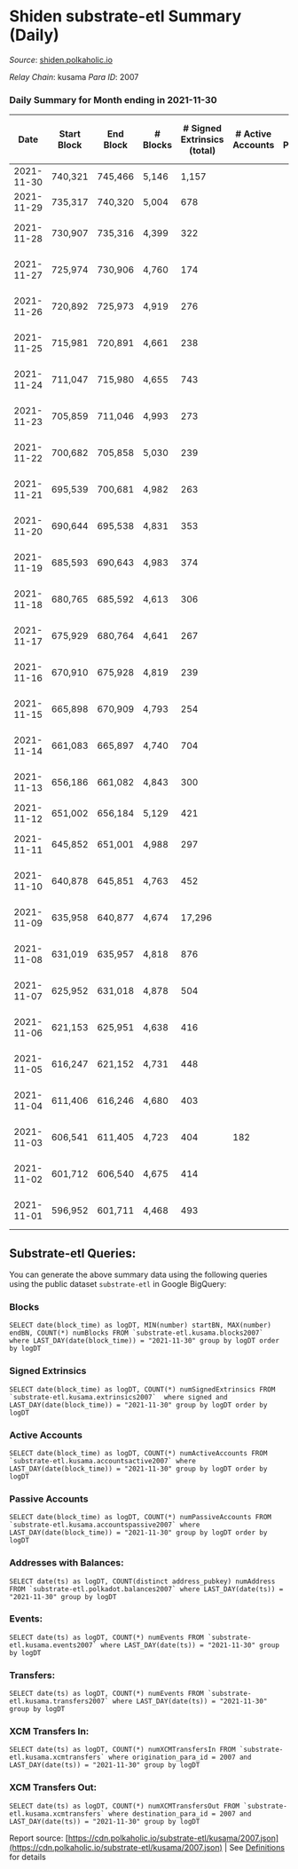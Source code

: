 # Shiden substrate-etl Summary (Daily)

_Source_: [shiden.polkaholic.io](https://shiden.polkaholic.io)

*Relay Chain*: kusama
*Para ID*: 2007



### Daily Summary for Month ending in 2021-11-30


| Date | Start Block | End Block | # Blocks | # Signed Extrinsics (total) | # Active Accounts | # Passive | # New | # Addresses with Balances | # Events | # Transfers | # XCM Transfers In | # XCM Transfers Out | Issues | 
| ---- | ----------- | --------- | -------- | --------------------------- | ----------------- | --------- | ----- | ------------------------- | -------- | ----------- | ------------------ | ------------------- | ------ |
| 2021-11-30 | 740,321 | 745,466 | 5,146 | 1,157 |  |  |  | 31,176 | 114,233 | 6,817 ($1,904,985.06) |   |   |  |
| 2021-11-29 | 735,317 | 740,320 | 5,004 | 678 |  |  |  |  | 70,761 | 6,104 ($588,288.56) |   |   |  |
| 2021-11-28 | 730,907 | 735,316 | 4,399 | 322 |  |  |  |  | 35,959 | 4,594 ($156,713.56) |   |   | 11 missing (0.25%) |
| 2021-11-27 | 725,974 | 730,906 | 4,760 | 174 |  |  |  |  | 30,147 | 5,666 ($719,304.79) |   |   | 173 missing (3.51%) |
| 2021-11-26 | 720,892 | 725,973 | 4,919 | 276 |  |  |  |  | 39,392 | 5,985 ($1,418,867.31) |   |   | 163 missing (3.21%) |
| 2021-11-25 | 715,981 | 720,891 | 4,661 | 238 |  |  |  |  | 45,417 | 5,697 ($622,100.04) |   |   | 250 missing (5.09%) |
| 2021-11-24 | 711,047 | 715,980 | 4,655 | 743 |  |  |  |  | 32,577 | 5,979 ($5,066,827.17) |   |   | 279 missing (5.66%) |
| 2021-11-23 | 705,859 | 711,046 | 4,993 | 273 |  |  |  |  | 34,006 | 5,778 ($1,144,617.31) |   |   | 195 missing (3.76%) |
| 2021-11-22 | 700,682 | 705,858 | 5,030 | 239 |  |  |  |  | 39,054 | 6,130 ($621,455.79) |   |   | 147 missing (2.84%) |
| 2021-11-21 | 695,539 | 700,681 | 4,982 | 263 |  |  |  |  | 31,768 | 5,758 ($473,691.45) |   |   | 161 missing (3.13%) |
| 2021-11-20 | 690,644 | 695,538 | 4,831 | 353 |  |  |  |  | 19,473 | 4,281 ($227,252.18) |   |   | 64 missing (1.31%) |
| 2021-11-19 | 685,593 | 690,643 | 4,983 | 374 |  |  |  |  | 17,595 | 4,231 ($441,673.10) |   |   | 68 missing (1.35%) |
| 2021-11-18 | 680,765 | 685,592 | 4,613 | 306 |  |  |  |  | 26,662 | 5,577 ($1,284,428.95) |   |   | 215 missing (4.45%) |
| 2021-11-17 | 675,929 | 680,764 | 4,641 | 267 |  |  |  |  | 37,486 | 5,554 ($1,251,286.43) |   |   | 195 missing (4.03%) |
| 2021-11-16 | 670,910 | 675,928 | 4,819 | 239 |  |  |  |  | 27,635 | 5,483 ($9,239,061.29) |   |   | 200 missing (3.99%) |
| 2021-11-15 | 665,898 | 670,909 | 4,793 | 254 |  |  |  |  | 30,877 | 5,782 ($828,747.75) |   |   | 219 missing (4.37%) |
| 2021-11-14 | 661,083 | 665,897 | 4,740 | 704 |  |  |  |  | 19,936 | 4,453 ($628,929.94) |   |   | 75 missing (1.56%) |
| 2021-11-13 | 656,186 | 661,082 | 4,843 | 300 |  |  |  |  | 16,433 | 4,229 ($575,522.89) |   |   | 54 missing (1.10%) |
| 2021-11-12 | 651,002 | 656,184 | 5,129 | 421 |  |  |  |  | 20,133 | 4,399 ($1,287,248.78) |   |   |  |
| 2021-11-11 | 645,852 | 651,001 | 4,988 | 297 |  |  |  |  | 32,840 | 5,992 ($757,153.68) |   |   | 162 missing (3.15%) |
| 2021-11-10 | 640,878 | 645,851 | 4,763 | 452 |  |  |  |  | 40,209 | 6,548 ($1,053,499.43) |   |   | 211 missing (4.24%) |
| 2021-11-09 | 635,958 | 640,877 | 4,674 | 17,296 |  |  |  |  | 97,041 | 22,963 ($2,715,849.36) |   |   | 246 missing (5.00%) |
| 2021-11-08 | 631,019 | 635,957 | 4,818 | 876 |  |  |  |  | 70,101 | 19,092 ($677,640.26) |   |   | 121 missing (2.45%) |
| 2021-11-07 | 625,952 | 631,018 | 4,878 | 504 |  |  |  |  | 14,665 | 3,355 ($867,968.90) |   |   | 189 missing (3.73%) |
| 2021-11-06 | 621,153 | 625,951 | 4,638 | 416 |  |  |  |  | 12,276 | 3,092 ($750,472.71) |   |   | 161 missing (3.36%) |
| 2021-11-05 | 616,247 | 621,152 | 4,731 | 448 |  |  |  |  | 14,814 | 3,603 ($532,868.57) |   |   | 175 missing (3.57%) |
| 2021-11-04 | 611,406 | 616,246 | 4,680 | 403 |  |  |  |  | 14,025 | 3,523 ($323,024.85) |   |   | 161 missing (3.33%) |
| 2021-11-03 | 606,541 | 611,405 | 4,723 | 404 | 182 |  |  |  | 10,597 | 3,129 ($573,552.07) |   |   | 142 missing (2.92%) |
| 2021-11-02 | 601,712 | 606,540 | 4,675 | 414 |  |  |  |  | 11,952 | 3,064 ($2,949,880.37) |   |   | 154 missing (3.19%) |
| 2021-11-01 | 596,952 | 601,711 | 4,468 | 493 |  |  |  |  | 38,479 | 6,669 ($1,666,581.76) |   |   | 292 missing (6.14%) |

## Substrate-etl Queries:
You can generate the above summary data using the following queries using the public dataset `substrate-etl` in Google BigQuery:


### Blocks
```
SELECT date(block_time) as logDT, MIN(number) startBN, MAX(number) endBN, COUNT(*) numBlocks FROM `substrate-etl.kusama.blocks2007`  where LAST_DAY(date(block_time)) = "2021-11-30" group by logDT order by logDT
```


### Signed Extrinsics
```
SELECT date(block_time) as logDT, COUNT(*) numSignedExtrinsics FROM `substrate-etl.kusama.extrinsics2007`  where signed and LAST_DAY(date(block_time)) = "2021-11-30" group by logDT order by logDT
```


### Active Accounts
```
SELECT date(block_time) as logDT, COUNT(*) numActiveAccounts FROM `substrate-etl.kusama.accountsactive2007` where LAST_DAY(date(block_time)) = "2021-11-30" group by logDT order by logDT
```


### Passive Accounts
```
SELECT date(block_time) as logDT, COUNT(*) numPassiveAccounts FROM `substrate-etl.kusama.accountspassive2007` where LAST_DAY(date(block_time)) = "2021-11-30" group by logDT order by logDT
```


### Addresses with Balances:
```
SELECT date(ts) as logDT, COUNT(distinct address_pubkey) numAddress FROM `substrate-etl.polkadot.balances2007` where LAST_DAY(date(ts)) = "2021-11-30" group by logDT
```


### Events:
```
SELECT date(ts) as logDT, COUNT(*) numEvents FROM `substrate-etl.kusama.events2007` where LAST_DAY(date(ts)) = "2021-11-30" group by logDT
```


### Transfers:
```
SELECT date(ts) as logDT, COUNT(*) numEvents FROM `substrate-etl.kusama.transfers2007` where LAST_DAY(date(ts)) = "2021-11-30" group by logDT
```


### XCM Transfers In:
```
SELECT date(ts) as logDT, COUNT(*) numXCMTransfersIn FROM `substrate-etl.kusama.xcmtransfers` where origination_para_id = 2007 and LAST_DAY(date(ts)) = "2021-11-30" group by logDT
```


### XCM Transfers Out:
```
SELECT date(ts) as logDT, COUNT(*) numXCMTransfersOut FROM `substrate-etl.kusama.xcmtransfers` where destination_para_id = 2007 and LAST_DAY(date(ts)) = "2021-11-30" group by logDT
```



Report source: [https://cdn.polkaholic.io/substrate-etl/kusama/2007.json](https://cdn.polkaholic.io/substrate-etl/kusama/2007.json) | See [Definitions](/DEFINITIONS.md) for details
